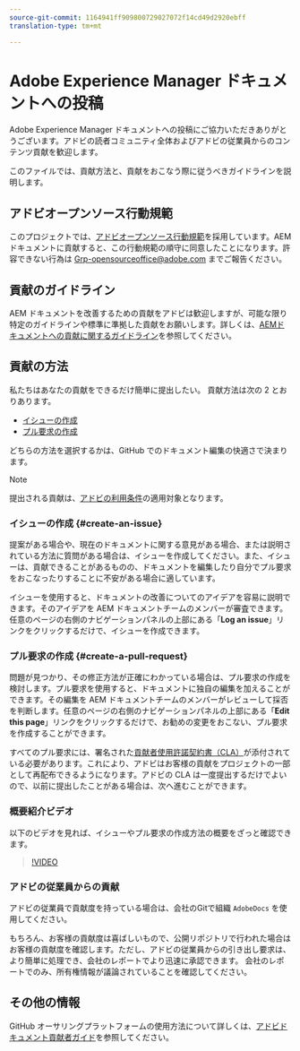 ```yaml
---
source-git-commit: 1164941ff909800729027072f14cd49d2920ebff
translation-type: tm+mt

---
```

# Adobe Experience Manager ドキュメントへの投稿

Adobe Experience Manager ドキュメントへの投稿にご協力いただきありがとうございます。アドビの読者コミュニティ全体およびアドビの従業員からのコンテンツ貢献を歓迎します。

このファイルでは、貢献方法と、貢献をおこなう際に従うべきガイドラインを説明します。

## アドビオープンソース行動規範

このプロジェクトでは、[アドビオープンソース行動規範](code-of-conduct.md)を採用しています。AEM ドキュメントに貢献すると、この行動規範の順守に同意したことになります。許容できない行為は [Grp-opensourceoffice@adobe.com](mailto:Grp-opensourceoffice@adobe.com) までご報告ください。

## 貢献のガイドライン

AEM ドキュメントを改善するための貢献をアドビは歓迎しますが、可能な限り特定のガイドラインや標準に準拠した貢献をお願いします。詳しくは、[AEMド キュメントへの貢献に関するガイドライン](guidelines.md)を参照してください。

## 貢献の方法

私たちはあなたの貢献をできるだけ簡単に提出したい。 貢献方法は次の 2 とおりあります。

* [イシューの作成](#create-an-issue)
* [プル要求の作成](#create-a-pull-request)

どちらの方法を選択するかは、GitHub でのドキュメント編集の快適さで決まります。

>[!NOTE]
>
>提出される貢献は、[アドビの利用条件](https://www.adobe.com/legal/terms.html)の適用対象となります。

### イシューの作成 {#create-an-issue}

提案がある場合や、現在のドキュメントに関する意見がある場合、または説明されている方法に質問がある場合は、イシューを作成してください。また、イシューは、貢献できることがあるものの、ドキュメントを編集したり自分でプル要求をおこなったりすることに不安がある場合に適しています。

イシューを使用すると、ドキュメントの改善についてのアイデアを容易に説明できます。そのアイデアを AEM ドキュメントチームのメンバーが審査できます。任意のページの右側のナビゲーションパネルの上部にある「**Log an issue**」リンクをクリックするだけで、イシューを作成できます。

### プル要求の作成 {#create-a-pull-request}

問題が見つかり、その修正方法が正確にわかっている場合は、プル要求の作成を検討します。プル要求を使用すると、ドキュメントに独自の編集を加えることができます。その編集を AEM ドキュメントチームのメンバーがレビューして採否を判断します。任意のページの右側のナビゲーションパネルの上部にある「**Edit this page**」リンクをクリックするだけで、お勧めの変更をおこない、プル要求を作成することができます。

すべてのプル要求には、署名された[貢献者使用許諾契約書（CLA）](https://opensource.adobe.com/cla.html)が添付されている必要があります。これにより、アドビはお客様の貢献をプロジェクトの一部として再配布できるようになります。アドビの CLA は一度提出するだけでよいので、以前に提出したことがある場合は、次へ進むことができます。

### 概要紹介ビデオ

以下のビデオを見れば、イシューやプル要求の作成方法の概要をざっと確認できます。

>[!VIDEO](https://video.tv.adobe.com/v/27069)

### アドビの従業員からの貢献

アドビの従業員で貢献度を持っている場合は、会社のGitで組織 `AdobeDocs` を使用してください。

もちろん、お客様の貢献度は喜ばしいもので、公開リポジトリで行われた場合はお客様の貢献度を確認します。ただし、アドビの従業員からの引き出し要求は、より簡単に処理でき、会社のレポートでより迅速に承認できます。 会社のレポートでのみ、所有権情報が議論されていることを確認してください。

## その他の情報

GitHub オーサリングプラットフォームの使用方法について詳しくは、[アドビドキュメント貢献者ガイド](https://docs.adobe.com/help/en/contributor/contributor-guide/introduction.html)を参照してください。